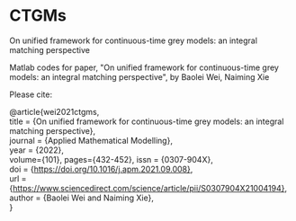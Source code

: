 # CTGMs

On unified framework for continuous-time grey models: an integral matching perspective

Matlab codes for paper, "On unified framework for continuous-time grey models: an integral matching perspective", 
by Baolei Wei, Naiming Xie

Please cite:

@article{wei2021ctgms,  
    title = {On unified framework for continuous-time grey models: an integral matching perspective},    
    journal = {Applied Mathematical Modelling},    
    year = {2022},    
    volume={101},
    pages={432-452},
    issn = {0307-904X},      
    doi = {https://doi.org/10.1016/j.apm.2021.09.008},    
    url = {https://www.sciencedirect.com/science/article/pii/S0307904X21004194},    
    author = {Baolei Wei and Naiming Xie},        
}
